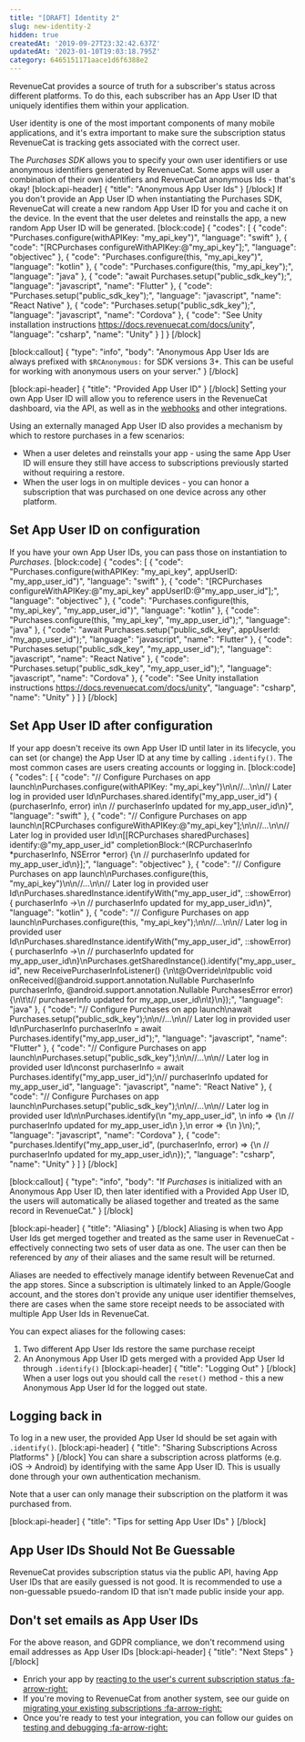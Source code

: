```yaml
---
title: "[DRAFT] Identity 2"
slug: new-identity-2
hidden: true
createdAt: '2019-09-27T23:32:42.637Z'
updatedAt: '2023-01-10T19:03:18.795Z'
category: 6465151171aace1d6f6388e2
---
```

RevenueCat provides a source of truth for a subscriber's status across different platforms. To do this, each subscriber has an App User ID that uniquely identifies them within your application. 

User identity is one of the most important components of many mobile applications, and it's extra important to make sure the subscription status RevenueCat is tracking gets associated with the correct user.

The *Purchases SDK* allows you to specify your own user identifiers or use anonymous identifiers generated by RevenueCat. Some apps will user a combination of their own identifiers and RevenueCat anonymous Ids - that's okay!
[block:api-header]
{
  "title": "Anonymous App User Ids"
}
[/block]
If you don't provide an App User ID when instantiating the Purchases SDK, RevenueCat will create a new random App User ID for you and cache it on the device. In the event that the user deletes and reinstalls the app, a new random App User ID will be generated.
[block:code]
{
  "codes": [
    {
      "code": "Purchases.configure(withAPIKey: \"my_api_key\")",
      "language": "swift"
    },
    {
      "code": "[RCPurchases configureWithAPIKey:@\"my_api_key\"];",
      "language": "objectivec"
    },
    {
      "code": "Purchases.configure(this, \"my_api_key\")",
      "language": "kotlin"
    },
    {
      "code": "Purchases.configure(this, \"my_api_key\");",
      "language": "java"
    },
    {
      "code": "await Purchases.setup(\"public_sdk_key\");",
      "language": "javascript",
      "name": "Flutter"
    },
    {
      "code": "Purchases.setup(\"public_sdk_key\");",
      "language": "javascript",
      "name": "React Native"
    },
    {
      "code": "Purchases.setup(\"public_sdk_key\");",
      "language": "javascript",
      "name": "Cordova"
    },
    {
      "code": "See Unity installation instructions https://docs.revenuecat.com/docs/unity",
      "language": "csharp",
      "name": "Unity"
    }
  ]
}
[/block]

[block:callout]
{
  "type": "info",
  "body": "Anonymous App User Ids are always prefixed with `$RCAnonymous:` for SDK versions 3+. This can be useful for working with anonymous users on your server."
}
[/block]

[block:api-header]
{
  "title": "Provided App User ID"
}
[/block]
Setting your own App User ID will allow you to reference users in the RevenueCat dashboard, via the API, as well as in the [webhooks](doc:webhooks) and other integrations.

Using an externally managed App User ID also provides a mechanism by which to restore purchases in a few scenarios: 
* When a user deletes and reinstalls your app - using the same App User ID will ensure they still have access to subscriptions previously started without requiring a restore.
* When the user logs in on multiple devices - you can honor a subscription that was purchased on one device across any other platform.

## Set App User ID on configuration
If you have your own App User IDs, you can pass those on instantiation to *Purchases*.
[block:code]
{
  "codes": [
    {
      "code": "Purchases.configure(withAPIKey: \"my_api_key\", appUserID: \"my_app_user_id\")",
      "language": "swift"
    },
    {
      "code": "[RCPurchases configureWithAPIKey:@\"my_api_key\" appUserID:@\"my_app_user_id\"];",
      "language": "objectivec"
    },
    {
      "code": "Purchases.configure(this, \"my_api_key\", \"my_app_user_id\")",
      "language": "kotlin"
    },
    {
      "code": "Purchases.configure(this, \"my_api_key\", \"my_app_user_id\");",
      "language": "java"
    },
    {
      "code": "await Purchases.setup(\"public_sdk_key\", appUserId: \"my_app_user_id\");",
      "language": "javascript",
      "name": "Flutter"
    },
    {
      "code": "Purchases.setup(\"public_sdk_key\", \"my_app_user_id\");",
      "language": "javascript",
      "name": "React Native"
    },
    {
      "code": "Purchases.setup(\"public_sdk_key\", \"my_app_user_id\");",
      "language": "javascript",
      "name": "Cordova"
    },
    {
      "code": "See Unity installation instructions https://docs.revenuecat.com/docs/unity",
      "language": "csharp",
      "name": "Unity"
    }
  ]
}
[/block]
## Set App User ID after configuration
If your app doesn't receive its own App User ID until later in its lifecycle, you can set (or change) the App User ID at any time by calling `.identify()`. The most common cases are users creating accounts or logging in. 
[block:code]
{
  "codes": [
    {
      "code": "// Configure Purchases on app launch\nPurchases.configure(withAPIKey: \"my_api_key\")\n\n//...\n\n// Later log in provided user Id\nPurchases.shared.identify(\"my_app_user_id\") { (purchaserInfo, error) in\n    // purchaserInfo updated for my_app_user_id\n}",
      "language": "swift"
    },
    {
      "code": "// Configure Purchases on app launch\n[RCPurchases configureWithAPIKey:@\"my_api_key\"];\n\n//...\n\n// Later log in provided user Id\n[[RCPurchases sharedPurchases] identify:@\"my_app_user_id\" completionBlock:^(RCPurchaserInfo *purchaserInfo, NSError *error) {\n    // purchaserInfo updated for my_app_user_id\n}];",
      "language": "objectivec"
    },
    {
      "code": "// Configure Purchases on app launch\nPurchases.configure(this, \"my_api_key\")\n\n//...\n\n// Later log in provided user Id\nPurchases.sharedInstance.identifyWith(\"my_app_user_id\", ::showError) { purchaserInfo ->\n  // purchaserInfo updated for my_app_user_id\n}",
      "language": "kotlin"
    },
    {
      "code": "// Configure Purchases on app launch\nPurchases.configure(this, \"my_api_key\");\n\n//...\n\n// Later log in provided user Id\nPurchases.sharedInstance.identifyWith(\"my_app_user_id\", ::showError) { purchaserInfo ->\n  // purchaserInfo updated for my_app_user_id\n}\nPurchases.getSharedInstance().identify(\"my_app_user_id\", new ReceivePurchaserInfoListener() {\n\t@Override\n\tpublic void onReceived(@android.support.annotation.Nullable PurchaserInfo purchaserInfo, @android.support.annotation.Nullable PurchasesError error) {\n\t\t// purchaserInfo updated for my_app_user_id\n\t}\n});",
      "language": "java"
    },
    {
      "code": "// Configure Purchases on app launch\nawait Purchases.setup(\"public_sdk_key\");\n\n//...\n\n// Later log in provided user Id\nPurchaserInfo purchaserInfo = await Purchases.identify(\"my_app_user_id\");",
      "language": "javascript",
      "name": "Flutter"
    },
    {
      "code": "// Configure Purchases on app launch\nPurchases.setup(\"public_sdk_key\");\n\n//...\n\n// Later log in provided user Id\nconst purchaserInfo = await Purchases.identify(\"my_app_user_id\");\n// purchaserInfo updated for my_app_user_id",
      "language": "javascript",
      "name": "React Native"
    },
    {
      "code": "// Configure Purchases on app launch\nPurchases.setup(\"public_sdk_key\");\n\n//...\n\n// Later log in provided user Id\n\nPurchases.identify(\n  \"my_app_user_id\", \n  info => {\n    // purchaserInfo updated for my_app_user_id\n  },\n  error => {\n  }\n);",
      "language": "javascript",
      "name": "Cordova"
    },
    {
      "code": "purchases.Identify(\"my_app_user_id\", (purchaserInfo, error) => {\n  // purchaserInfo updated for my_app_user_id\n});",
      "language": "csharp",
      "name": "Unity"
    }
  ]
}
[/block]

[block:callout]
{
  "type": "info",
  "body": "If *Purchases* is initialized with an Anonymous App User ID, then later identified with a Provided App User ID, the users will automatically be aliased together and treated as the same record in RevenueCat."
}
[/block]

[block:api-header]
{
  "title": "Aliasing"
}
[/block]
Aliasing is when two App User Ids get merged together and treated as the same user in RevenueCat - effectively connecting two sets of user data as one. The user can then be referenced by *any* of their aliases and the same result will be returned.

Aliases are needed to effectively manage identify between RevenueCat and the app stores. Since a subscription is ultimately linked to an Apple/Google account, and the stores don't provide any unique user identifier themselves, there are cases when the same store receipt needs to be associated with multiple App User Ids in RevenueCat.

You can expect aliases for the following cases:
1. Two different App User Ids restore the same purchase receipt
2. An Anonymous App User ID gets merged with a provided App User Id through `.identify()`
[block:api-header]
{
  "title": "Logging Out"
}
[/block]
When a user logs out you should call the `reset()` method - this a new Anonymous App User Id for the logged out state.

## Logging back in
To log in a new user, the provided App User Id should be set again with `.identify()`.
[block:api-header]
{
  "title": "Sharing Subscriptions Across Platforms"
}
[/block]
You can share a subscription across platforms (e.g. iOS -> Android) by identifying with the same App User ID. This is usually done through your own authentication mechanism.

Note that a user can only manage their subscription on the platform it was purchased from.

[block:api-header]
{
  "title": "Tips for setting App User IDs"
}
[/block]
## App User IDs Should Not Be Guessable

RevenueCat provides subscription status via the public API, having App User IDs that are easily guessed is not good. It is recommended to use a non-guessable psuedo-random ID that isn't made public inside your app.

## Don't set emails as App User IDs

For the above reason, and GDPR compliance, we don't recommend using email addresses as App User IDs
[block:api-header]
{
  "title": "Next Steps"
}
[/block]
* Enrich your app by [reacting to the user's current subscription status :fa-arrow-right:](doc:purchaserinfo)
* If you're moving to RevenueCat from another system, see our guide on [migrating your existing subscriptions :fa-arrow-right:](doc:migrating-existing-subscriptions)
* Once you're ready to test your integration, you can follow our guides on [testing and debugging :fa-arrow-right:](doc:debugging)
